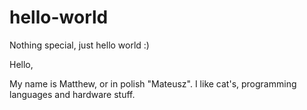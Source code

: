 # hello-world
Nothing special, just hello world :)

Hello,

My name is Matthew, or in polish "Mateusz". I like cat's, programming languages and hardware stuff.
